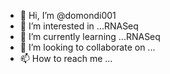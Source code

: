- 👋 Hi, I’m @domondi001
- 👀 I’m interested in ...RNASeq
- 🌱 I’m currently learning ...RNASeq
- 💞️ I’m looking to collaborate on ...
- 📫 How to reach me ...

<!---
domondi001/domondi001 is a ✨ special ✨ repository because its `README.md` (this file) appears on your GitHub profile.
You can click the Preview link to take a look at your changes.
--->
